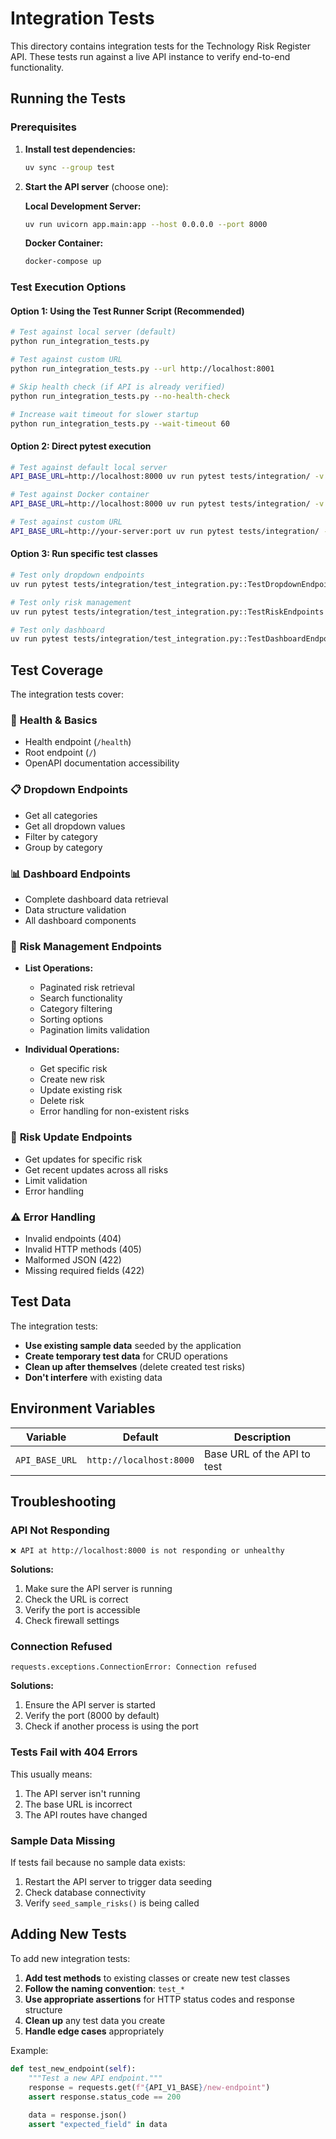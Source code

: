 # Integration Tests

This directory contains integration tests for the Technology Risk Register API. These tests run against a live API instance to verify end-to-end functionality.

## Running the Tests

### Prerequisites

1. **Install test dependencies:**
   ```bash
   uv sync --group test
   ```

2. **Start the API server** (choose one):

   **Local Development Server:**
   ```bash
   uv run uvicorn app.main:app --host 0.0.0.0 --port 8000
   ```

   **Docker Container:**
   ```bash
   docker-compose up
   ```

### Test Execution Options

#### Option 1: Using the Test Runner Script (Recommended)

```bash
# Test against local server (default)
python run_integration_tests.py

# Test against custom URL
python run_integration_tests.py --url http://localhost:8001

# Skip health check (if API is already verified)
python run_integration_tests.py --no-health-check

# Increase wait timeout for slower startup
python run_integration_tests.py --wait-timeout 60
```

#### Option 2: Direct pytest execution

```bash
# Test against default local server
API_BASE_URL=http://localhost:8000 uv run pytest tests/integration/ -v

# Test against Docker container
API_BASE_URL=http://localhost:8000 uv run pytest tests/integration/ -v

# Test against custom URL
API_BASE_URL=http://your-server:port uv run pytest tests/integration/ -v
```

#### Option 3: Run specific test classes

```bash
# Test only dropdown endpoints
uv run pytest tests/integration/test_integration.py::TestDropdownEndpoints -v

# Test only risk management
uv run pytest tests/integration/test_integration.py::TestRiskEndpoints -v

# Test only dashboard
uv run pytest tests/integration/test_integration.py::TestDashboardEndpoints -v
```

## Test Coverage

The integration tests cover:

### 🏥 **Health & Basics**
- Health endpoint (`/health`)
- Root endpoint (`/`)
- OpenAPI documentation accessibility

### 📋 **Dropdown Endpoints**
- Get all categories
- Get all dropdown values
- Filter by category
- Group by category

### 📊 **Dashboard Endpoints**
- Complete dashboard data retrieval
- Data structure validation
- All dashboard components

### 🎯 **Risk Management Endpoints**
- **List Operations:**
  - Paginated risk retrieval
  - Search functionality
  - Category filtering
  - Sorting options
  - Pagination limits validation

- **Individual Operations:**
  - Get specific risk
  - Create new risk
  - Update existing risk
  - Delete risk
  - Error handling for non-existent risks

### 📝 **Risk Update Endpoints**
- Get updates for specific risk
- Get recent updates across all risks
- Limit validation
- Error handling

### ⚠️ **Error Handling**
- Invalid endpoints (404)
- Invalid HTTP methods (405)
- Malformed JSON (422)
- Missing required fields (422)

## Test Data

The integration tests:
- **Use existing sample data** seeded by the application
- **Create temporary test data** for CRUD operations
- **Clean up after themselves** (delete created test risks)
- **Don't interfere** with existing data

## Environment Variables

| Variable | Default | Description |
|----------|---------|-------------|
| `API_BASE_URL` | `http://localhost:8000` | Base URL of the API to test |

## Troubleshooting

### API Not Responding
```
❌ API at http://localhost:8000 is not responding or unhealthy
```

**Solutions:**
1. Make sure the API server is running
2. Check the URL is correct
3. Verify the port is accessible
4. Check firewall settings

### Connection Refused
```
requests.exceptions.ConnectionError: Connection refused
```

**Solutions:**
1. Ensure the API server is started
2. Verify the port (8000 by default)
3. Check if another process is using the port

### Tests Fail with 404 Errors
This usually means:
1. The API server isn't running
2. The base URL is incorrect
3. The API routes have changed

### Sample Data Missing
If tests fail because no sample data exists:
1. Restart the API server to trigger data seeding
2. Check database connectivity
3. Verify `seed_sample_risks()` is being called

## Adding New Tests

To add new integration tests:

1. **Add test methods** to existing classes or create new test classes
2. **Follow the naming convention**: `test_*`
3. **Use appropriate assertions** for HTTP status codes and response structure
4. **Clean up** any test data you create
5. **Handle edge cases** appropriately

Example:
```python
def test_new_endpoint(self):
    """Test a new API endpoint."""
    response = requests.get(f"{API_V1_BASE}/new-endpoint")
    assert response.status_code == 200
    
    data = response.json()
    assert "expected_field" in data
```